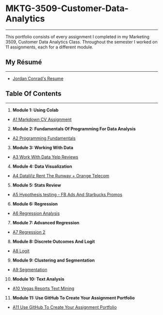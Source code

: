 # MKTG-3509-Customer-Data-Analytics
---
This portfolio consists of every assignment I completed in my Marketing 3509, Customer Data Analytics Class. Throughout the semester I worked on 11 assignments, each for a different module.
## My Résumé
---
- [Jordan Conrad's Resume](https://colab.research.google.com/drive/1flX3xJJvoC4JNEVS1IGpyklT-vjliqX6)
## Table Of Contents
---
1. **Module 1: Using Colab**
  - [A1 Markdown CV Assignment](https://colab.research.google.com/drive/1qf8N834P1hSxNd7-vtqlSzTtzD6nB7yZ)
2. **Module 2: Fundamentals Of Programming For Data Analysis**
  - [A2 Programming Fundamentals](https://colab.research.google.com/drive/1d8eoQsVjib48Q-uv-COdD0nt8dSPSCpn)
3. **Module 3: Working With Data**
  - [A3 Work With Data Yelp Reviews](https://colab.research.google.com/drive/107CGKG594T0f585YUmRGAMyfh1eyNFbY)
4. **Module 4: Data Visualization**
  - [A4 DataViz Rent The Runway + Orange Telecom](https://colab.research.google.com/drive/1MFqFemYrY9ylAiDzkkA9UHFa_bU5gqeU)
5. **Module 5: Stats Review**
  - [A5 Hypothesis testing - FB Ads And Starbucks Promos](https://colab.research.google.com/drive/1go-VgrhlUuB-0Rtk2ieWXy2Bu6I83hTw)
6. **Module 6: Regression**
  - [A6 Regression Analysis](https://colab.research.google.com/drive/1QtkPAEViaanyCeMSUexIT7fPbZl5016A)
7. **Module 7: Advanced Regression**
  - [A7 Regression 2](https://colab.research.google.com/drive/1NnMhuTiAYMCvPv50tDhnd-gKMqOsK4K1)
8. **Module 8: Discrete Outcomes And Logit**
  - [A8 Logit](https://colab.research.google.com/drive/1oSpRi7rRYQS7QOpHtxaNb3wuKi-J-VeJ)
9. **Module 9: Clustering and Segmentation**
  - [A9 Segmentation](https://colab.research.google.com/drive/18l2cEIi77ByPVMS3ynydPA5KDgKASHWJ)
10. **Module 10: Text Analysis**
  - [A10 Vegas Resorts Text Mining](https://colab.research.google.com/drive/1gJMgxjAeZUUDwxkrK_zE68DfnEyJT8Ti)
11. **Module 11: Use GitHub To Create Your Assignment Portfolio**
  - [A11 Use GitHub To Create Your Assignment Portfolio]()
